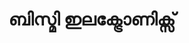 ---
title: "ബിസ്മി ഇലക്ട്രോണിക്സ്"
url: /killlkkeekkr-muvaarrrrupulll/bismi-ilkttroonniks/
shop: electronics
---